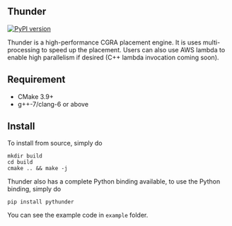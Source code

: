 Thunder
-------
[![PyPI version](https://badge.fury.io/py/pythunder.svg)](https://badge.fury.io/py/pythunder)

Thunder is a high-performance CGRA placement engine. It is uses multi-processing to speed up the placement.
Users can also use AWS lambda to enable high parallelism if desired (C++ lambda invocation coming soon).

## Requirement
- CMake 3.9+
- g++-7/clang-6 or above

## Install
To install from source, simply do
```
mkdir build
cd build
cmake .. && make -j
```

Thunder also has a complete Python binding available, to use the Python binding, simply do
```
pip install pythunder
```

You can see the example code in `example` folder.
